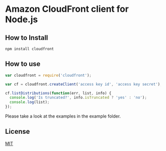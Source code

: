 # Amazon CloudFront client for Node.js

## How to Install

    npm install cloudfront

## How to use

```js
var cloudfront = require('cloudfront');

var cf = cloudfront.createClient('access key id', 'access key secret');

cf.listDistributions(function(err, list, info) {
  console.log('Is truncated?', info.isTruncated ? 'yes' : 'no');
  console.log(list);
});

```

Please take a look at the examples in the example folder.

## License

[MIT](https://github.com/tellnes/node-cloudfront/blob/master/LICENSE)
